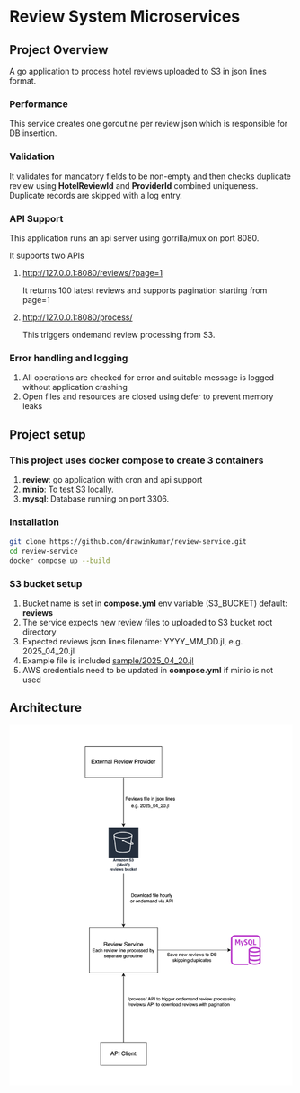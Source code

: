 # Review System Microservices

## Project Overview
A go application to process hotel reviews uploaded to S3 in json lines format.

### Performance
This service creates one goroutine per review json which is responsible for DB insertion.

### Validation
It validates for mandatory fields to be non-empty and then checks duplicate review using __HotelReviewId__ and __ProviderId__ combined uniqueness. Duplicate records are skipped with a log entry.

### API Support
This application runs an api server using gorrilla/mux on port 8080.

It supports two APIs
1. http://127.0.0.1:8080/reviews/?page=1

    It returns 100 latest reviews and supports pagination starting from page=1
1. http://127.0.0.1:8080/process/

    This triggers ondemand review processing from S3.

### Error handling and logging
1. All operations are checked for error and suitable message is logged without application crashing
1. Open files and resources are closed using defer to prevent memory leaks

## Project setup
### This project uses docker compose to create 3 containers
1. __review__: go application with cron and api support
1. __minio__: To test S3 locally.
1. __mysql__: Database running on port 3306.

### Installation
```bash
git clone https://github.com/drawinkumar/review-service.git
cd review-service
docker compose up --build
```

### S3 bucket setup
1. Bucket name is set in __compose.yml__ env variable (S3_BUCKET) default: __reviews__
1. The service expects new review files to uploaded to S3 bucket root directory
1. Expected reviews json lines filename: YYYY_MM_DD.jl, e.g. 2025_04_20.jl
1. Example file is included [sample/2025_04_20.jl](sample/2025_04_20.jl)
1. AWS credentials need to be updated in __compose.yml__ if minio is not used

## Architecture
![Architecutre Diagram](architecture.png)

